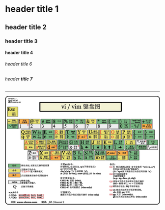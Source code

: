 # header title 1
## header title 2
### header title 3
#### header title 4
###### header title 6
###### *header* **title** ***7***
---
![hello.jpg](/hello.jpg)
